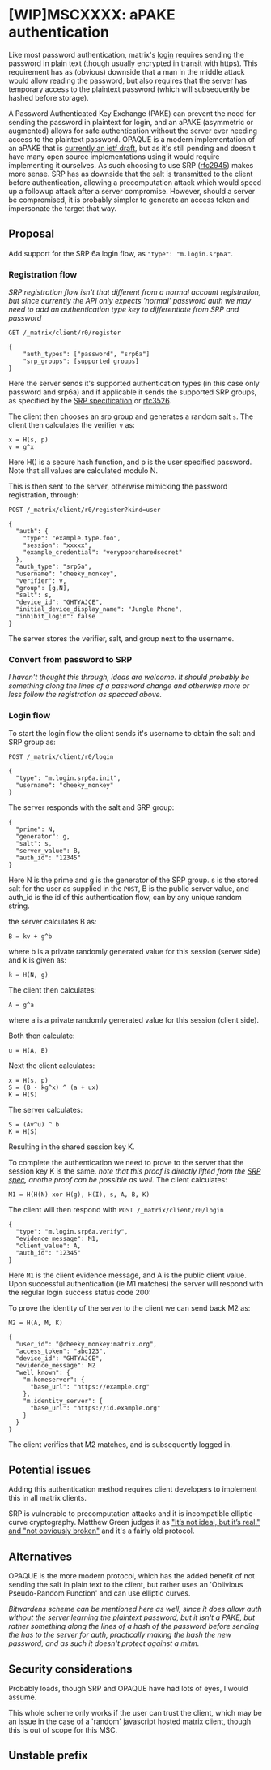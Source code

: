 # \[WIP]MSCXXXX: aPAKE authentication

Like most password authentication, matrix's [login](https://matrix.org/docs/spec/client_server/r0.6.1#post-matrix-client-r0-login) requires sending the password in plain text (though usually encrypted in transit with https). This requirement has as (obvious) downside that a man in the middle attack would allow reading the password, but also requires that the server has temporary access to the plaintext password (which will subsequently be hashed before storage).

A Password Authenticated Key Exchange (PAKE) can prevent the need for sending the password in plaintext for login, and an aPAKE (asymmetric or augmented) allows for safe authentication without the server ever needing access to the plaintext password. OPAQUE is a modern implementation of an aPAKE that is [currently an ietf draft](https://datatracker.ietf.org/doc/html/draft-irtf-cfrg-opaque-05), but as it's still pending and doesn't have many open source implementations using it would require implementing it ourselves. As such choosing to use SRP ([rfc2945](https://datatracker.ietf.org/doc/html/rfc2945)) makes more sense. SRP has as downside that the salt is transmitted to the client before authentication, allowing a precomputation attack which would speed up a followup attack after a server compromise. However, should a server be compromised, it is probably simpler to generate an access token and impersonate the target that way.

## Proposal

Add support for the SRP 6a login flow, as `"type": "m.login.srp6a"`.

### Registration flow
*SRP registration flow isn't that different from a normal account registration, but since currently the API only expects 'normal' password auth we may need to add an authentication type key to differentiate from SRP and password*

`GET /_matrix/client/r0/register`  
```
{
	"auth_types": ["password", "srp6a"]
	"srp_groups": [supported groups]
}
```  
Here the server sends it's supported authentication types (in this case only password and srp6a) and if applicable it sends the supported SRP groups, as specified by the [SRP specification](https://datatracker.ietf.org/doc/html/rfc5054#page-16) or [rfc3526](https://datatracker.ietf.org/doc/html/rfc3526).

The client then chooses an srp group and generates a random salt `s`.
The client then calculates the verifier `v` as:

	x = H(s, p)  
	v = g^x

Here H() is a secure hash function, and p is the user specified password.  
Note that all values are calculated modulo N.

This is then sent to the server, otherwise mimicking the password registration, through:

`POST /_matrix/client/r0/register?kind=user`  
```
{
  "auth": {
    "type": "example.type.foo",
    "session": "xxxxx",
    "example_credential": "verypoorsharedsecret"
  },
  "auth_type": "srp6a",
  "username": "cheeky_monkey",
  "verifier": v,
  "group": [g,N],
  "salt": s,
  "device_id": "GHTYAJCE",
  "initial_device_display_name": "Jungle Phone",
  "inhibit_login": false
}
```

The server stores the verifier, salt, and group next to the username.  

### Convert from password to SRP

*I haven't thought this through, ideas are welcome. It should probably be something along the lines of a password change and otherwise more or less follow the registration as specced above.*

### Login flow

To start the login flow the client sends it's username to obtain the salt and SRP group as:

`POST /_matrix/client/r0/login`  
```
{
  "type": "m.login.srp6a.init",
  "username": "cheeky_monkey"
}
```
The server responds with the salt and SRP group:
```
{
  "prime": N,
  "generator": g,
  "salt": s,
  "server_value": B,
  "auth_id": "12345"
}
```
Here N is the prime and g is the generator of the SRP group. s is the stored salt for the user as supplied in the `POST`, B is the public server value, and auth_id is the id of this authentication flow, can by any unique random string.

the server calculates B as:

	B = kv + g^b 
where b is a private randomly generated value for this session (server side) and k is given as:

	k = H(N, g) 

The client then calculates:

	A = g^a 
where a is a private randomly generated value for this session (client side).

Both then calculate:

	u = H(A, B) 

Next the client calculates:

	x = H(s, p)  
	S = (B - kg^x) ^ (a + ux)  
	K = H(S)

The server calculates:

	S = (Av^u) ^ b  
	K = H(S)

Resulting in the shared session key K.

To complete the authentication we need to prove to the server that the session key K is the same.
*note that this proof is directly lifted from the [SRP spec](http://srp.stanford.edu/design.html), anothe proof can be possible as well.*
The client calculates:

	M1 = H(H(N) xor H(g), H(I), s, A, B, K)

The client will then respond with
`POST /_matrix/client/r0/login`  
```
{
  "type": "m.login.srp6a.verify",
  "evidence_message": M1,
  "client_value": A,
  "auth_id": "12345"
}
```
Here `M1` is the client evidence message, and A is the public client value.
Upon successful authentication (ie M1 matches) the server will respond with the regular login success status code 200:

To prove the identity of the server to the client we can send back M2 as:

	M2 = H(A, M, K)

```
{
  "user_id": "@cheeky_monkey:matrix.org",
  "access_token": "abc123",
  "device_id": "GHTYAJCE",
  "evidence_message": M2
  "well_known": {
    "m.homeserver": {
      "base_url": "https://example.org"
    },
    "m.identity_server": {
      "base_url": "https://id.example.org"
    }
  }
}
```

The client verifies that M2 matches, and is subsequently logged in.


## Potential issues

Adding this authentication method requires client developers to implement this in all matrix clients.

SRP is vulnerable to precomputation attacks and it is incompatible elliptic-curve cryptography.
Matthew Green judges it as ["It’s not ideal, but it’s real." and "not obviously broken"](https://blog.cryptographyengineering.com/2018/10/19/lets-talk-about-pake/) and it's a fairly old protocol.

## Alternatives

OPAQUE is the more modern protocol, which has the added benefit of not sending the salt in plain text to the client, but rather uses an 'Oblivious Pseudo-Random Function' and can use elliptic curves.

*Bitwardens scheme can be mentioned here as well, since it does allow auth without the server learning the plaintext password, but it isn't a PAKE, but rather something along the lines of a hash of the password before sending the has to the server for auth, practically making the hash the new password, and as such it doesn't protect against a mitm.*


## Security considerations

Probably loads, though SRP and OPAQUE have had lots of eyes, I would assume.

This whole scheme only works if the user can trust the client, which may be an issue in the case of a 'random' javascript hosted matrix client, though this is out of scope for this MSC.

## Unstable prefix


